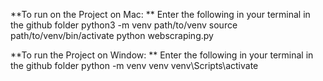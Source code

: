 **To run on the Project on Mac: 
**   Enter the following in your terminal in the github folder 
   python3 -m venv path/to/venv
   source path/to/venv/bin/activate
   python webscraping.py

**To run the Project on Window:
**  Enter the following in your terminal in the github folder
    python -m venv venv
    venv\Scripts\activate
    
